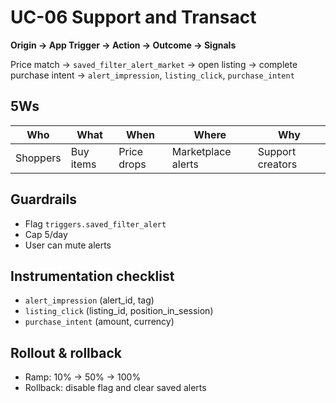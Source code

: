 # UC-06 Support and Transact

**Origin → App Trigger → Action → Outcome → Signals**

Price match → `saved_filter_alert_market` → open listing → complete purchase intent → `alert_impression`, `listing_click`, `purchase_intent`

## 5Ws
| Who | What | When | Where | Why |
| --- | --- | --- | --- | --- |
| Shoppers | Buy items | Price drops | Marketplace alerts | Support creators |

## Guardrails
- Flag `triggers.saved_filter_alert`
- Cap 5/day
- User can mute alerts

## Instrumentation checklist
- `alert_impression` (alert_id, tag)
- `listing_click` (listing_id, position_in_session)
- `purchase_intent` (amount, currency)

## Rollout & rollback
- Ramp: 10% → 50% → 100%
- Rollback: disable flag and clear saved alerts
